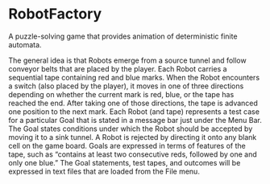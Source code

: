 RobotFactory
============
A puzzle-solving game that provides animation of deterministic finite automata. 

The general idea is that Robots emerge from a source tunnel and follow
conveyor belts that are placed by the player. 
Each Robot carries a sequential tape containing red and blue marks.
When the Robot encounters a switch (also placed by the player), it moves in one of three directions depending on
whether the current mark is red, blue, or the tape has reached the end. After taking one of those directions, the tape is
advanced one position to the next mark. Each Robot (and tape) represents a test case for a particular Goal that is stated
in a message bar just under the Menu Bar. The Goal states conditions under which the Robot should be accepted by
moving it to a sink tunnel. A Robot is rejected by directing it onto any blank cell on the game board. Goals are
expressed in terms of features of the tape, such as “contains at least two consecutive reds, followed by one and only one
blue.” The Goal statements, test tapes, and outcomes will be expressed in text files that are loaded from the File menu.
